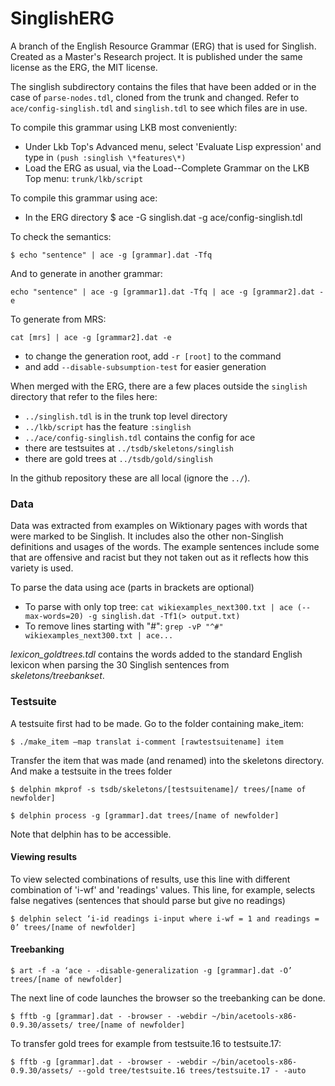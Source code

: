 # SinglishERG

A branch of the English Resource Grammar (ERG) that is used for Singlish. Created as a Master's Research project. It is published under the same license as the ERG, the MIT license.

The singlish subdirectory contains the files that have been added or in the
case of `parse-nodes.tdl`, cloned from the trunk and changed.
Refer to `ace/config-singlish.tdl` and `singlish.tdl` to see which files are in use.


To compile this grammar using LKB most conveniently:
* Under Lkb Top's Advanced menu, select 'Evaluate Lisp expression' and type in `(push :singlish \*features\*)`
* Load the ERG as usual, via the Load--Complete Grammar on the LKB Top menu: ``trunk/lkb/script``

To compile this grammar using ace:
* In the ERG directory
$ ace -G singlish.dat -g ace/config-singlish.tdl

To check the semantics:

```
$ echo "sentence" | ace -g [grammar].dat -Tfq
```

And to generate in another grammar:

```
echo "sentence" | ace -g [grammar1].dat -Tfq | ace -g [grammar2].dat -e
```

To generate from MRS:

```
cat [mrs] | ace -g [grammar2].dat -e
```

* to change the generation root, add `-r [root]` to the command
* and add `--disable-subsumption-test` for easier generation

When merged with the ERG, there are a few places outside the
`singlish` directory that refer to the files here:

* `../singlish.tdl` is in the trunk top level directory
* `../lkb/script` has the feature `:singlish`
* `../ace/config-singlish.tdl` contains the config for ace
* there are testsuites at `../tsdb/skeletons/singlish`
* there are gold trees at `../tsdb/gold/singlish`

In the github repository these are all local (ignore the `../`).

### Data
Data was extracted from examples on Wiktionary pages with words that were marked to be Singlish. It includes also the other non-Singlish definitions and usages of the words. The example sentences include some that are offensive and racist but they not taken out as it reflects how this variety is used.

To parse the data using ace (parts in brackets are optional)

* To parse with only top tree: `cat wikiexamples_next300.txt | ace (--max-words=20) -g singlish.dat -Tf1(> output.txt)`
* To remove lines starting with "#": `grep -vP "^#" wikiexamples_next300.txt | ace...`


*lexicon_goldtrees.tdl* contains the words added to the standard English lexicon when parsing the 30 Singlish sentences from *skeletons/treebankset*. 

### Testsuite
A testsuite first had to be made. Go to the folder containing make_item:
```
$ ./make_item –map translat i-comment [rawtestsuitename] item
```
Transfer the item that was made (and renamed) into the skeletons directory. And make a testsuite in the trees folder
```
$ delphin mkprof -s tsdb/skeletons/[testsuitename]/ trees/[name of newfolder]
```
```
$ delphin process -g [grammar].dat trees/[name of newfolder]
```
Note that delphin has to be accessible.
#### Viewing results
To view selected combinations of results, use this line with different combination of 'i-wf' and 'readings' values. This line, for example, selects false negatives (sentences that should parse but give no readings)
```
$ delphin select ‘i-id readings i-input where i-wf = 1 and readings = 0’ trees/[name of newfolder]
```
#### Treebanking
```
$ art -f -a ‘ace - -disable-generalization -g [grammar].dat -O’ trees/[name of newfolder]
```
The next line of code launches the browser so the treebanking can be done.
```
$ fftb -g [grammar].dat - -browser - -webdir ~/bin/acetools-x86-0.9.30/assets/ tree/[name of newfolder]
```
To transfer gold trees for example from testsuite.16 to testsuite.17:
```
$ fftb -g [grammar].dat - -browser - -webdir ~/bin/acetools-x86-0.9.30/assets/ --gold tree/testsuite.16 trees/testsuite.17 - -auto
```
